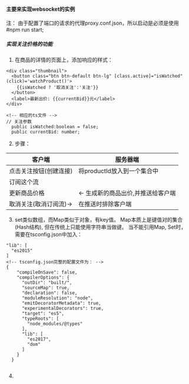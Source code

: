#### 主要来实现websocket的实例
注： 由于配置了端口的请求的代理proxy.conf.json，所以启动是必须是使用#npm run start;
##### 实现关注价格的功能
1. 在商品的详情的页面上，添加响应的样式：
```
<div class="thumbnail">
  <button class="btn btn-default btn-lg" [class.active]="isWatched" (click)='watchProduct()'>
    {{isWatched ? '取消关注':'关注'}}
  </button>
  <label>最新出价: {{currentBid}}元</label>
</div>

<!-- 相应的ts文件 -->
// 关注参数
  public isWatched:boolean = false;
  public currentBid: number;  
```
2. 步骤：

客户端 | 服务器端
---|---
点击关注按钮(创建连接) | 将productId放入到一个集合中 
订阅这个流 | 
更新商品价格 | <- 生成新的商品出价,并推送给客户端
取消关注(取消订阅流)-> | 在推送时排除客户端

3. set类似数组，而Map类似于对象，有key值。
Map本质上是键值对的集合(Hash结构), 但在传统上只能使用字符串当做键。
当不能引用Map, Set时， 需要在tsconfig.json中加入：
```
"lib": [
  "es2015"
]
<!-- tsconfig.json完整的配置文件为： -->
{
    "compileOnSave": false,
    "compilerOptions": {
      "outDir": "built/",
      "sourceMap": true,
      "declaration": false,
      "moduleResolution": "node",
      "emitDecoratorMetadata": true,
      "experimentalDecorators": true,
      "target": "es5",
      "typeRoots": [
        "node_modules/@types"
      ],
      "lib": [
        "es2017",
        "dom"
      ]
    }
  }
  
```
4. 
